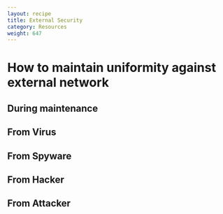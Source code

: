 ```yaml
---
layout: recipe
title: External Security
category: Resources
weight: 647
---
```


# How to maintain uniformity against external network

## During maintenance

## From Virus

## From Spyware

## From Hacker

## From Attacker
